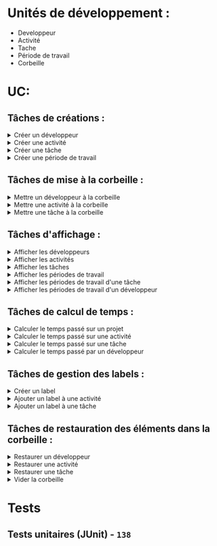 # Unités de développement :

- Developpeur
- Activité
- Tache
- Période de travail
- Corbeille

# UC:

## Tâches de créations :

<details>
<summary>Créer un développeur</summary>

### **Créer un développeur**

> MUST

#### Préconditions:

- Nom fourni
- Prénom fourni
- Alias fourni
- Alias unique

#### Postconditions:

- Création d'un développeur
- Message de confirmation

#### Scénario:

- Saisie du nom
- Saisie du prénom
- Saisie de l'alias
- Création du développeur
- Message de confirmation

#### Table de decision:

| Préconditions               | 1   | 2   | 3   | 4   | 5   |
| --------------------------- | --- | --- | --- | --- | --- |
| _Nom fourni_                | Non | Oui | Oui | Oui | Oui |
| _Prénom fourni_             |     | Non | Oui | Oui | Oui |
| _Alias fourni_              |     |     | Non | Oui | Oui |
| _Alias unique_              |     |     |     | Non | Oui |
| **Postconditions**          |     |     |     |     |     |
| _Création d'un développeur_ | Non | Non | Non | Non | Oui |
| _Message d'erreur_          | Oui | Oui | Oui | Oui | Non |
| **Nombre de tests**         | 1   | 1   | 1   | 1   | 1   |

#### Tests `5`:

---

</details>

<details>
<summary>Créer une activité</summary>

### **Créer une activité**

> MUST

#### Préconditions:

- Nom fourni
- Id fourni
- Id unique

#### Postconditions:

- Création d'une activité
- Message de confirmation

#### Scénario:

- Saisie du nom
- Saisie de l'id
- Création de l'activité
- Message de confirmation

#### Table de decision:

| Préconditions             | 1   | 2   | 3   | 4   |
| ------------------------- | --- | --- | --- | --- |
| _Nom fourni_              | Non | Oui | Oui | Oui |
| _Id fourni_               |     | Non | Oui | Oui |
| _Id unique_               |     |     | Non | Oui |
| **Postconditions**        |     |     |     |     |
| _Création d'une activité_ | Non | Non | Non | Oui |
| _Message d'erreur_        | Oui | Oui | Oui | Non |
| **Nombre de tests**       | 1   | 1   | 1   | 1   |

#### Tests `4`:

---

</details>

<details>
<summary>Créer une tâche</summary>

### **Créer une tâche**

> MUST

#### Préconditions:

- Nom fourni
- Id fourni
- Id unique
- Activité fournie
- Activité existante
- Activité active

#### Postconditions:

- Création d'une tâche
- Message de confirmation

#### Scénario:

- Saisie du nom
- Saisie de l'id
- Saisie de l'activité
- Création de la tâche
- Message de confirmation

#### Table de decision:

| Préconditions          | 1   | 2   | 3   | 4   | 5   | 6   | 7   |
| ---------------------- | --- | --- | --- | --- | --- | --- | --- |
| _Nom fourni_           | Non | Oui | Oui | Oui | Oui | Oui | Oui |
| _Id fourni_            |     | Non | Oui | Oui | Oui | Oui | Oui |
| _Id unique_            |     |     | Non | Oui | Oui | Oui | Oui |
| _Activité fournie_     |     |     |     | Non | Oui | Oui | Oui |
| _Activité existante_   |     |     |     |     | Non | Oui | Oui |
| _Activité active_      |     |     |     |     |     | Non | Oui |
| **Postconditions**     |     |     |     |     |     |     |     |
| _Création d'une tâche_ | Non | Non | Non | Non | Non | Non | Oui |
| _Message d'erreur_     | Oui | Oui | Oui | Oui | Oui | Oui | Non |
| **Nombre de tests**    | 1   | 1   | 1   | 1   | 1   | 1   | 1   |

#### Tests `7`:

---

</details>

<details>
<summary>Créer une période de travail</summary>

### **Créer une période de travail**

> MUST

#### Préconditions:

- Début fourni
- Fin fournie
- Début < Fin
- Tâche fournie
- Tâche existante
- Tâche active
- Développeur fourni
- Développeur existant
- Développeur actif
- Pas de chevauchement avec une autre période de travail

#### Postconditions:

- Création d'une période de travail
- Message de confirmation

#### Scénario:

- Saisie du début
- Saisie de la fin
- Saisie de la tâche
- Saisie du développeur
- Création de la période de travail
- Message de confirmation

#### Table de decision:

| Préconditions                                            | 1   | 2   | 3   | 4   | 5   | 6   | 7   | 8   | 9   | 10  | 11  |
| -------------------------------------------------------- | --- | --- | --- | --- | --- | --- | --- | --- | --- | --- | --- |
| _Début fourni_                                           | Non | Oui | Oui | Oui | Oui | Oui | Oui | Oui | Oui | Oui | Oui |
| _Fin fournie_                                            |     | Non | Oui | Oui | Oui | Oui | Oui | Oui | Oui | Oui | Oui |
| _Début < Fin_                                            |     |     | Non | Oui | Oui | Oui | Oui | Oui | Oui | Oui | Oui |
| _Tâche fournie_                                          |     |     |     | Non | Oui | Oui | Oui | Oui | Oui | Oui | Oui |
| _Tâche existante_                                        |     |     |     |     | Non | Oui | Oui | Oui | Oui | Oui | Oui |
| _Tâche active_                                           |     |     |     |     |     | Non | Oui | Oui | Oui | Oui | Oui |
| _Développeur fourni_                                     |     |     |     |     |     |     | Non | Oui | Oui | Oui | Oui |
| _Développeur existant_                                   |     |     |     |     |     |     |     | Non | Oui | Oui | Oui |
| _Développeur actif_                                      |     |     |     |     |     |     |     |     | Non | Oui | Oui |
| _Pas de chevauchement avec une autre période de travail_ |     |     |     |     |     |     |     |     |     | Non | Oui |
| **Postconditions**                                       |     |     |     |     |     |     |     |     |     |     |     |
| _Création d'une période de travail_                      | Non | Non | Non | Non | Non | Non | Non | Non | Non | Non | Oui |
| _Message d'erreur_                                       | Oui | Oui | Oui | Oui | Oui | Oui | Oui | Oui | Oui | Oui | Non |
| **Nombre de tests**                                      | 1   | 1   | 1   | 1   | 1   | 1   | 2   | 2   | 2   | 2   | 2   |

#### Tests `16`:

---

</details>

## Tâches de mise à la corbeille :

<details>
<summary>Mettre un développeur à la corbeille</summary>

### **Mettre un développeur à la corbeille**

> MUST

#### Préconditions:

- Développeur fourni
- Développeur existant
- Développeur actif

#### Postconditions:

- Développeur mis à la corbeille
- Périodes de travail du développeur mises à la corbeille
- Message de confirmation

#### Scénario:

- Saisie du développeur
- Mise à la corbeille du développeur
- Message de confirmation

#### Table de decision:

| Préconditions                                             | 1   | 2   | 3   | 4   |
| --------------------------------------------------------- | --- | --- | --- | --- |
| _Développeur fourni_                                      | Non | Oui | Oui | Oui |
| _Développeur existant_                                    |     | Non | Oui | Oui |
| _Développeur actif_                                       |     |     | Non | Oui |
| **Postconditions**                                        |     |     |     |     |
| _Développeur mis à la corbeille_                          | Non | Non | Non | Oui |
| _Périodes de travail du développeur mises à la corbeille_ | Non | Non | Non | Oui |
| _Message d'erreur_                                        | Oui | Oui | Oui | Non |
| **Nombre de tests**                                       | 1   | 1   | 1   | 2   |

> Pour le cas `4`, il faut aussi tester un développeur sans période de travail.

#### Tests `5`:

---

</details>

<details>
<summary>Mettre une activité à la corbeille</summary>

### **Mettre une activité à la corbeille**

> MUST

#### Préconditions:

- Activité fournie
- Activité existante
- Activité active

#### Postconditions:

- Activité mise à la corbeille
- Tâches de l'activité mises à la corbeille
- Périodes de travail des tâches mises à la corbeille
- Message de confirmation

#### Scénario:

- Saisie de l'activité
- Mise à la corbeille de l'activité
- Message de confirmation

#### Table de decision:

| Préconditions                                         | 1   | 2   | 3   | 4   |
| ----------------------------------------------------- | --- | --- | --- | --- |
| _Activité fournie_                                    | Non | Oui | Oui | Oui |
| _Activité existante_                                  |     | Non | Oui | Oui |
| _Activité active_                                     |     |     | Non | Oui |
| **Postconditions**                                    |     |     |     |     |
| _Activité mise à la corbeille_                        | Non | Non | Non | Oui |
| _Tâches de l'activité mises à la corbeille_           | Non | Non | Non | Oui |
| _Périodes de travail des tâches mises à la corbeille_ | Non | Non | Non | Oui |
| _Message d'erreur_                                    | Oui | Oui | Oui | Non |
| **Nombre de tests**                                   | 1   | 1   | 1   | 3   |

> Pour le cas `4` il faut 3 tests pour tester les 3 postconditions, donc les cas où il n'existe pas de tâches active pour l'activité, ni de périodes de travail actvies pour les tâches.

#### Tests `6`:

---

</details>

<details>
<summary>Mettre une tâche à la corbeille</summary>

### **Mettre une tâche à la corbeille**

> MUST

#### Préconditions:

- Tâche fournie
- Tâche existante
- Tâche active

#### Postconditions:

- Tâche mise à la corbeille
- Périodes de travail de la tâche mises à la corbeille
- Message de confirmation

#### Scénario:

- Saisie de la tâche
- Mise à la corbeille de la tâche
- Message de confirmation

#### Table de decision:

| Préconditions                                          | 1   | 2   | 3   | 4   |
| ------------------------------------------------------ | --- | --- | --- | --- |
| _Tâche fournie_                                        | Non | Oui | Oui | Oui |
| _Tâche existante_                                      |     | Non | Oui | Oui |
| _Tâche active_                                         |     |     | Non | Oui |
| **Postconditions**                                     |     |     |     |     |
| _Tâche mise à la corbeille_                            | Non | Non | Non | Oui |
| _Périodes de travail de la tâche mises à la corbeille_ | Non | Non | Non | Oui |
| _Message d'erreur_                                     | Oui | Oui | Oui | Non |
| **Nombre de tests**                                    | 1   | 1   | 1   | 2   |

> Pour le cas `4` on fait 2 tests pour le cas ou il n'existe pas de période de travail actives pour la tâche

#### Tests `5`:

---

</details>

## Tâches d'affichage :

<details>
<summary>Afficher les développeurs</summary>

### **Afficher les développeurs**

> MUST

#### Préconditions:

- Type de tri fourni

```java
public enum SortType {
	ACTIVE,
	INACTIVE,
	ALL
}
```

#### Postconditions:

- Affichage des développeurs

#### Scénario:

- Saisie du type de tri
- Affichage des développeurs

#### Table de decision:

| Préconditions                         | 1   | 2   | 3            | 4              | 5         |
| ------------------------------------- | --- | --- | ------------ | -------------- | --------- |
| _Type de tri fourni_                  | Non | Oui | Oui          | Oui            | Oui       |
| _Type de tri valide_                  |     | Non | Oui `ACTIVE` | Oui `INACTIVE` | Oui `ALL` |
| **Postconditions**                    |     |     |              |                |           |
| _Affichage des développeurs actifs_   | Non | Non | Oui          | Non            | Non       |
| _Affichage des développeurs inactifs_ | Non | Non | Non          | Oui            | Non       |
| _Affichage de tous les développeurs_  | Non | Non | Non          | Non            | Oui       |
| _Message d'erreur_                    | Oui | Oui | Non          | Non            | Non       |
| **Nombre de tests**                   | 1   | 1   | 2            | 2              | 2         |

> 2 tests pour les cas où le résultat renvoie une liste vide

#### Tests `8`:

---

</details>

<details>
<summary>Afficher les activités</summary>

### **Afficher les activités**

> MAY

#### Préconditions:

- Type de tri fourni

```java
public enum SortType {
	ACTIVE,
	INACTIVE,
	ALL
}
```

#### Postconditions:

- Affichage des activités

#### Scénario:

- Saisie du type de tri
- Affichage des activités

#### Table de decision:

| Préconditions                       | 1   | 2   | 3            | 4              | 5         |
| ----------------------------------- | --- | --- | ------------ | -------------- | --------- |
| _Type de tri fourni_                | Non | Oui | Oui          | Oui            | Oui       |
| _Type de tri valide_                |     | Non | Oui `ACTIVE` | Oui `INACTIVE` | Oui `ALL` |
| **Postconditions**                  |     |     |              |                |           |
| _Affichage des activités actives_   | Non | Non | Oui          | Non            | Non       |
| _Affichage des activités inactives_ | Non | Non | Non          | Oui            | Non       |
| _Affichage de toutes les activités_ | Non | Non | Non          | Non            | Oui       |
| _Message d'erreur_                  | Oui | Oui | Non          | Non            | Non       |
| **Nombre de tests**                 | 1   | 1   | 2            | 2              | 2         |

> 2 tests pour les cas où le résultat renvoie une liste vide

#### Tests `8`:

---

</details>

<details>
<summary>Afficher les tâches</summary>

### **Afficher les tâches d'une activité**

> MAY

#### Préconditions:

- Activité fournie
- Activité existante

#### Postconditions:

- Affichage des tâches de l'activité

#### Scénario:

- Saisie de l'activité
- Affichage des tâches de l'activité

#### Table de decision:

| Préconditions                        | 1   | 2   | 3   |
| ------------------------------------ | --- | --- | --- |
| _Activité fournie_                   | Non | Oui | Oui |
| _Activité existante_                 |     | Non | Oui |
| **Postconditions**                   |     |     |     |
| _Affichage des tâches de l'activité_ | Non | Non | Oui |
| _Message d'erreur_                   | Oui | Oui | Non |
| **Nombre de tests**                  | 1   | 1   | 2   |

> 2 tests pour les cas où le résultat renvoie une liste vide

#### Tests `4`:

---

</details>

<details>
<summary>Afficher les périodes de travail</summary>

### **Afficher les périodes de travail**

> MUST

#### Préconditions:

- Type de tri fourni

```java
public enum SortType {
	ACTIVE,
	INACTIVE,
	ALL
}
```

#### Postconditions:

- Affichage des périodes de travail

#### Scénario:

- Saisie du type de tri
- Saisie de l'activité (si type de tri `ACTIVE`)
- Saisie de la tâche (si type de tri `ACTIVE`)
- Affichage des périodes de travail

#### Table de decision:

| Préconditions                                 | 1   | 2   | 3         | 4              | 5            |
| --------------------------------------------- | --- | --- | --------- | -------------- | ------------ |
| _Type de tri fourni_                          | Non | Oui | Oui       | Oui            | Oui          |
| _Type de tri valide_                          |     | Non | Oui `ALL` | Oui `INACTIVE` | Oui `ACTIVE` |
| **Postconditions**                            |     |     |           |                |              |
| _Affichage des périodes de travail actives_   | Non | Non | Non       | Non            | Oui          |
| _Affichage des périodes de travail inactives_ | Non | Non | Non       | Oui            | Non          |
| _Affichage de toutes les périodes de travail_ | Non | Non | Oui       | Non            | Non          |
| _Message d'erreur_                            | Oui | Oui | Non       | Non            | Non          |
| **Nombre de tests**                           | 1   | 1   | 2         | 2              | 2            |

> 2 tests pour les cas où le résultat renvoie une liste vide

#### Tests `8`:

---

</details>

<details>
<summary>Afficher les périodes de travail d'une tâche</summary>

### **Afficher les périodes de travail d'une tâche**

> MUST

#### Préconditions:

- Activité fournie
- Activité existante
- Tâche fournie
- Tâche existante

#### Postconditions:

- Affichage des périodes de travail de la tâche

#### Scénario:

- Saisie de l'activité
- Saisie de la tâche
- Affichage des périodes de travail de la tâche

#### Table de decision:

| Préconditions                       | 1   | 2   | 3   | 4   | 5   |
| ----------------------------------- | --- | --- | --- | --- | --- |
| _Activité fournie_                  | Non | Oui | Oui | Oui | Oui |
| _Activité existante_                |     | Non | Oui | Oui | Oui |
| _Tâche fournie_                     |     |     | Non | Oui | Oui |
| _Tâche existante_                   |     |     |     | Non | Oui |
| **Postconditions**                  |     |     |     |     |     |
| _Affichage des périodes de travail_ | Non | Non | Non | Non | Oui |
| _Message d'erreur_                  | Oui | Oui | Oui | Oui | Non |
| **Nombre de tests**                 | 1   | 1   | 1   | 1   | 2   |

> 2 tests pour les cas où le résultat renvoie une liste vide (activité existante, tâche existante)

#### Tests `6`:

---

</details>

<details>
<summary>Afficher les périodes de travail d'un développeur</summary>

### **Afficher les périodes de travail d'un développeur**

> SHOULD

#### Préconditions:

- Développeur fourni
- Développeur existant

#### Postconditions:

- Affichage des périodes de travail du développeur

#### Scénario:

- Saisie du développeur
- Affichage des périodes de travail du développeur

#### Table de decision:

| Préconditions                       | 1   | 2   | 3   |
| ----------------------------------- | --- | --- | --- |
| _Développeur fourni_                | Non | Oui | Oui |
| _Développeur existant_              |     | Non | Oui |
| **Postconditions**                  |     |     |     |
| _Affichage des périodes de travail_ | Non | Non | Oui |
| _Message d'erreur_                  | Oui | Oui | Non |
| **Nombre de tests**                 | 1   | 1   | 2   |

> 2 tests pour les cas où le résultat renvoie une liste vide

#### Tests `4`:

---

</details>

## Tâches de calcul de temps :

<details>
<summary>Calculer le temps passé sur un projet</summary>

### **Calculer le temps passé sur un projet**

> MUST

#### Préconditions:

- Aucune

#### Postconditions:

- Affichage du temps passé sur le projet

#### Scénario:

- Affichage du temps passé sur le projet

#### Table de decision:

| Préconditions                            | 1   |
| ---------------------------------------- | --- |
| **Postconditions**                       |     |
| _Affichage du temps passé sur le projet_ | Oui |
| **Nombre de tests**                      | 1   |

#### Tests `1`:

---

</details>

<details>
<summary>Calculer le temps passé sur une activité</summary>

### **Calculer le temps passé sur une activité**

> SHOULD

#### Préconditions:

- Activité fournie
- Activité existante
- Activité active

#### Postconditions:

- Affichage du temps passé sur l'activité

#### Scénario:

- Saisie de l'activité
- Affichage du temps passé sur l'activité

#### Table de decision:

| Préconditions                             | 1   | 2   | 3   |
| ----------------------------------------- | --- | --- | --- |
| _Activité fournie_                        | Non | Oui | Oui |
| _Activité existante_                      |     | Non | Oui |
| _Activité active_                         |     |     | Non |
| **Postconditions**                        |     |     |     |
| _Affichage du temps passé sur l'activité_ | Non | Non | Oui |
| _Message d'erreur_                        | Oui | Oui | Non |
| **Nombre de tests**                       | 1   | 1   | 1   |

#### Tests `3`:

---

</details>

<details>
<summary>Calculer le temps passé sur une tâche</summary>

### **Calculer le temps passé sur une tâche**

> SHOULD

#### Préconditions:

- Activité fournie
- Activité existante
- Activité active
- Tâche fournie
- Tâche existante
- Tâche active

#### Postconditions:

- Affichage du temps passé sur la tâche

#### Scénario:

- Saisie de la tâche
- Affichage du temps passé sur la tâche

#### Table de decision:

| Préconditions                           | 1   | 2   | 3   | 4   | 5   | 6   | 7   |
| --------------------------------------- | --- | --- | --- | --- | --- | --- | --- |
| _Activité fournie_                      | Non | Oui | Oui | Oui | Oui | Oui | Oui |
| _Activité existante_                    |     | Non | Oui | Oui | Oui | Oui | Oui |
| _Activité active_                       |     |     | Non | Oui | Oui | Oui | Oui |
| _Tâche fournie_                         |     |     |     | Non | Oui | Oui | Oui |
| _Tâche existante_                       |     |     |     |     | Non | Oui | Oui |
| _Tâche active_                          |     |     |     |     |     | Non | Oui |
| **Postconditions**                      |     |     |     |     |     |     |     |
| _Affichage du temps passé sur la tâche_ | Non | Non | Non | Non | Non | Non | Oui |
| _Message d'erreur_                      | Oui | Oui | Oui | Oui | Oui | Oui | Non |
| **Nombre de tests**                     | 1   | 1   | 1   | 1   | 1   | 1   | 1   |

#### Tests `7`:

---

</details>

<details>
<summary>Calculer le temps passé par un développeur</summary>

### **Calculer le temps passé par un développeur**

> SHOULD

#### Préconditions:

- Développeur fourni
- Développeur existant

#### Postconditions:

- Affichage du temps passé par le développeur

#### Scénario:

- Saisie du développeur
- Affichage du temps passé par le développeur

#### Table de decision:

| Préconditions                         | 1   | 2   | 3   |
| ------------------------------------- | --- | --- | --- |
| _Développeur fourni_                  | Non | Oui | Oui |
| _Développeur existant_                |     | Non | Oui |
| **Postconditions**                    |     |     |     |
| _Affichage du temps passé par le dev_ | Non | Non | Oui |
| _Message d'erreur_                    | Oui | Oui | Non |
| **Nombre de tests**                   | 1   | 1   | 1   |

#### Tests `3`:

---

</details>

## Tâches de gestion des labels :

<details>
<summary>Créer un label</summary>

### **Créer un label**

> SHOULD

#### Préconditions:

- Label fourni
- Id fourni
- Id unique

#### Postconditions:

- Création du label
- Message de confirmation

#### Scénario:

- Saisie du label
- Saisie de l'id
- Création du label

#### Table de decision:

| Préconditions       | 1   | 2   | 3   | 4   |
| ------------------- | --- | --- | --- | --- |
| _Label fourni_      | Non | Oui | Oui | Oui |
| _Id fourni_         |     | Non | Oui | Oui |
| _Id unique_         |     |     | Non | Oui |
| **Postconditions**  |     |     |     |     |
| _Création du label_ | Non | Non | Non | Oui |
| _Message d'erreur_  | Oui | Oui | Oui | Non |
| **Nombre de tests** | 1   | 1   | 1   | 1   |

#### Tests `4`:

---

</details>

<details>
<summary>Ajouter un label à une activité</summary>

### **Ajouter un label à une activité**

> SHOULD

#### Préconditions:

- Activité fournie
- Activité existante
- Activité active
- Label fourni
- Label existant

#### Postconditions:

- Ajout du label à l'activité

#### Scénario:

- Saisie de l'activité
- Saisie du label
- Ajout du label à l'activité

#### Table de decision:

| Préconditions                 | 1   | 2   | 3   | 4   | 5   | 6   |
| ----------------------------- | --- | --- | --- | --- | --- | --- |
| _Activité fournie_            | Non | Oui | Oui | Oui | Oui | Oui |
| _Activité existante_          |     | Non | Oui | Oui | Oui | Oui |
| _Activité active_             |     |     | Non | Oui | Oui | Oui |
| _Label fourni_                |     |     |     | Non | Oui | Oui |
| _Label existant_              |     |     |     |     | Non | Oui |
| **Postconditions**            |     |     |     |     |     |     |
| _Ajout du label à l'activité_ | Non | Non | Non | Non | Non | Oui |
| _Message d'erreur_            | Oui | Oui | Oui | Oui | Oui | Non |
| **Nombre de tests**           | 1   | 1   | 1   | 1   | 1   | 1   |

#### Tests `6`:

---

</details>

<details>
<summary>Ajouter un label à une tâche</summary>

### **Ajouter un label à une tâche**

> SHOULD

#### Préconditions:

- Activité fournie
- Activité existante
- Activité active
- Tâche fournie
- Tâche existante
- Tâche active
- Label fourni
- Label existant

#### Postconditions:

- Ajout du label à la tâche

#### Scénario:

- Saisie de la tâche
- Saisie du label
- Ajout du label à la tâche

#### Table de decision:

| Préconditions               | 1   | 2   | 3   | 4   | 5   | 6   | 7   | 8   | 9   |
| --------------------------- | --- | --- | --- | --- | --- | --- | --- | --- | --- |
| _Activité fournie_          | Non | Oui | Oui | Oui | Oui | Oui | Oui | Oui | Oui |
| _Activité existante_        |     | Non | Oui | Oui | Oui | Oui | Oui | Oui | Oui |
| _Activité active_           |     |     | Non | Oui | Oui | Oui | Oui | Oui | Oui |
| _Tâche fournie_             |     |     |     | Non | Oui | Oui | Oui | Oui | Oui |
| _Tâche existante_           |     |     |     |     | Non | Oui | Oui | Oui | Oui |
| _Tâche active_              |     |     |     |     |     | Non | Oui | Oui | Oui |
| _Label fourni_              |     |     |     |     |     |     | Non | Oui | Oui |
| _Label existant_            |     |     |     |     |     |     |     | Non | Oui |
| **Postconditions**          |     |     |     |     |     |     |     |     |     |
| _Ajout du label à la tâche_ | Non | Non | Non | Non | Non | Non | Non | Non | Oui |
| _Message d'erreur_          | Oui | Oui | Oui | Oui | Oui | Oui | Oui | Oui | Non |
| **Nombre de tests**         | 1   | 1   | 1   | 1   | 1   | 1   | 1   | 1   | 1   |

#### Tests `9`:

---

</details>

## Tâches de restauration des éléments dans la corbeille :

<details>
<summary>Restaurer un développeur</summary>

### **Restaurer un développeur**

> SHOULD

#### Préconditions:

- Développeur fourni
- Développeur existant
- Développeur inactif

#### Postconditions:

- Restauration du développeur

#### Scénario:

- Saisie du développeur
- Restauration du développeur

#### Table de decision:

| Préconditions                 | 1   | 2   | 3   | 4   |
| ----------------------------- | --- | --- | --- | --- |
| _Développeur fourni_          | Non | Oui | Oui | Oui |
| _Développeur existant_        |     | Non | Oui | Oui |
| _Développeur inactif_         |     |     | Non | Oui |
| **Postconditions**            |     |     |     |     |
| _Restauration du développeur_ | Non | Non | Non | Oui |
| _Message d'erreur_            | Oui | Oui | Oui | Non |
| **Nombre de tests**           | 1   | 1   | 1   | 1   |

#### Tests `4`:

---

</details>

<details>
<summary>Restaurer une activité</summary>

### **Restaurer une activité**

> SHOULD

#### Préconditions:

- Activité fournie
- Activité existante
- Activité inactive

#### Postconditions:

- Restauration de l'activité
- Restauration des tâches de l'activité
- Restauration des périodes des tâches de l'activité (si le développeur est actif)

#### Scénario:

- Saisie de l'activité
- Restauration de l'activité
- Restauration des tâches de l'activité
- Restauration des périodes des tâches de l'activité

#### Table de decision:

| Préconditions                | 1   | 2   | 3   | 4   |
| ---------------------------- | --- | --- | --- | --- |
| _Activité fournie_           | Non | Oui | Oui | Oui |
| _Activité existante_         |     | Non | Oui | Oui |
| _Activité inactive_          |     |     | Non | Oui |
| **Postconditions**           |     |     |     |     |
| _Restauration de l'activité_ | Non | Non | Non | Oui |
| _Restauration des tâches_    | Non | Non | Non | Oui |
| _Restauration des périodes_  | Non | Non | Non | Oui |
| _Message d'erreur_           | Oui | Oui | Oui | Non |
| **Nombre de tests**          | 1   | 1   | 1   | 3   |

> On fait `3` tests car il y a la possibilité que les périodes de travail des tâches de l'activité ne soient pas restaurées si le développeur est inactif.

#### Tests `6`:

---

</details>

<details>
<summary>Restaurer une tâche</summary>

### **Restaurer une tâche**

> SHOULD

#### Préconditions:

- Activité fournie
- Activité existante
- Activité active
- Tâche fournie
- Tâche existante
- Tâche inactive

#### Postconditions:

- Restauration de la tâche
- Restauration des périodes de travail de la tâche (si le développeur est actif)

#### Scénario:

- Saisie de la tâche
- Restauration de la tâche
- Restauration des périodes de travail de la tâche

#### Table de decision:

| Préconditions               | 1   | 2   | 3   | 4   | 5   | 6   | 7   |
| --------------------------- | --- | --- | --- | --- | --- | --- | --- |
| _Activité fournie_          | Non | Oui | Oui | Oui | Oui | Oui | Oui |
| _Activité existante_        |     | Non | Oui | Oui | Oui | Oui | Oui |
| _Activité active_           |     |     | Non | Oui | Oui | Oui | Oui |
| _Tâche fournie_             |     |     |     | Non | Oui | Oui | Oui |
| _Tâche existante_           |     |     |     |     | Non | Oui | Oui |
| _Tâche inactive_            |     |     |     |     |     | Non | Oui |
| **Postconditions**          |     |     |     |     |     |     |     |
| _Restauration de la tâche_  | Non | Non | Non | Non | Non | Non | Oui |
| _Restauration des périodes_ | Non | Non | Non | Non | Non | Non | Oui |
| _Message d'erreur_          | Oui | Oui | Oui | Oui | Oui | Oui | Non |
| **Nombre de tests**         | 1   | 1   | 1   | 1   | 1   | 1   | 2   |

> On fait `2` tests car il y a la possibilité que les périodes de travail de la tâche ne soient pas restaurées si le développeur est inactif.

#### Tests `8`:

---

</details>

<details>
<summary>Vider la corbeille</summary>

### **Vider la corbeille**

> SHOULD

#### Préconditions:

- Aucune

#### Postconditions:

- Vidage de la corbeille

#### Scénario:

- Vidage de la corbeille

#### Table de decision:

| Préconditions            | 1   |
| ------------------------ | --- |
| **Postconditions**       |     |
| _Vidage de la corbeille_ | Oui |
| **Nombre de tests**      | 1   |

#### Tests `1`:

---

</details>

# Tests

## Tests unitaires (JUnit) - `138`
